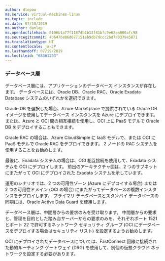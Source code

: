 ```yaml
---
author: dlepow
ms.service: virtual-machines-linux
ms.topic: include
ms.date: 07/10/2019
ms.author: danlep
ms.openlocfilehash: 8106b1a77f11874b1b13f41bfc9e62ea800afc98
ms.sourcegitcommit: 4b647be06d677151eb9db7dccc2bd7a8379e5871
ms.translationtype: HT
ms.contentlocale: ja-JP
ms.lasthandoff: 07/19/2019
ms.locfileid: "68361263"
---
```

### <a name="database-tier"></a>データベース層

データベース層には、アプリケーションのデータベース インスタンスが存在します。 データベースには、Oracle DB、Oracle RAC、Oracle Exadata Database システムのいずれかを選択できます。 

Oracle DB を選択した場合、Azure Marketplace で提供されている Oracle DB イメージを使用してデータベース インスタンスを Azure にデプロイできます。 または、Azure と OCI 間の相互接続を使用し、OCI 上に PaaS モデルで Oracle DB をデプロイすることもできます。

Oracle RAC の場合は、Azure CloudSimple に IaaS モデルで、または OCI に PaaS モデルで Oracle RAC をデプロイできます。 2 ノードの RAC システムを使用することをお勧めします。 

最後に、Exadata システムの場合は、OCI 相互接続を使用して、Exadata システムを OCI にデプロイします。 前出のアーキテクチャ図は、2 つのサブネットにまたがって OCI にデプロイされた Exadata システムを示しています。

運用のシナリオでは、2 つの可用性ゾーン (Azure にデプロイする場合) または 2 つの可用性ドメイン (OCI の場合) にまたがってデータベースの複数インスタンスをデプロイします。 プライマリ データベースとスタンバイ データベースの同期には、Oracle Active Data Guard を使用します。

データベース層は、中間層からの要求のみを受け取ります。 中間層からの要求と、管理を目的とした踏み台サーバーからの要求のみを、それぞれポート 1521 とポート 22 で許可するネットワーク セキュリティ グループ (OCI にデータベースをデプロイする場合はセキュリティ リスト) を設定するようお勧めします。

OCI にデプロイされたデータベースについては、FastConnect 回線に接続された動的ルーティング ゲートウェイ (DRG) を使用して、別個の仮想クラウド ネットワークを設定する必要があります。